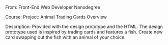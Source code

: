 From: Front-End Web Developer Nanodegree

Course: Project: Animal Trading Cards Overview

Description: Provided with the design prototype and
the HTML. The design prototype used is inspired by
trading cards and features a fish.  Create new card
swapping out the fish with an animal of your choice.



